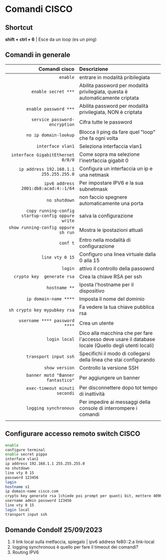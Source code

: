 # Comandi CISCO

## Shortcut

**shift + ctrl + 6** | Esce da un loop (es un ping) 

## Comandi in generale

|                                 **Comandi cisco** | **Descrizione**                                              |
| ------------------------------------------------: | :----------------------------------------------------------- |
|                                          `enable` | entrare in modalità pribilegiata                             |
|                               `enable secret ***` | Abilita password per modalità privilegiata, questa è automaticamente criptata |
|                             `enable password ***` | Abilita password per modalità privilegiata, NON è criptata   |
|                     `service password-encryption` | Cifra tutte le password                                      |
|                             `no ip domain-lookup` | Blocca il ping da fare quel "loop" che fa ogni volta         |
|                                 `interface vlan1` | Seleziona interfaccia vlan1                                  |
|                 `interface GigabitEthernet 0/0/0` | Come sopra ma selezione l'inetrfaccia gigabit 0              |
|            `ip address 192.168.1.1 255.255.255.0` | Configura un interfaccia un ip e una netmask                 |
|              `ipv6 address 2001:db8:acad:4::1/64` | Per impostare IPV6 e la sua subnetmask                       |
|                                     `no shutdown` | non faccio spegnere automaticamente una porta                |
| `copy running-config startup-config oppure write` | salva la configurazione                                      |
|               `show running-config oppure sh run` | Mostra le ipostazioni attuali                                |
|                                          `conf t` | Entro nella modalità di configurazione                       |
|                                   `line vty 0 15` | Configuro una linea virtuale dalla 0 alla 15                 |
|                                           `login` | attivo il controllo della passowrd                           |
|                        `crypto key  generate rsa` | Crea la chiave RSA per ssh                                   |
|                                     `hostname **` | Iposta l'hostname per il dispositivo                         |
|                             `ip domain-name ****` | Imposta il nome del dominio                                  |
|                      `sh crypto key mypubkey rsa` | Fa vedere la tua chiave pubblica rsa                         |
|                     `username **** password ****` | Crea un utente                                               |
|                                     `login local` | Dico alla macchina che per fare l'accesso deve usare il database locale (Quello degli utenti locali) |
|                             `transport input ssh` | Specifichi il modo di collegarsi della linea che stai configurando |
|                                    `show version` | Controllo la versione SSH                                    |
|                 `banner motd "Banner fantastico"` | Per aggiungere un banner                                     |
|                     `exec-timeout minuti secondi` | Per disconnettere dopo tot tempo di inattività               |
|                             `logging synchronous` | Per impedire ai messaggi della console di interrompere i comandi |
|                                                   |                                                              |



## Configurare accesso remoto switch CISCO

```bash
enable
configure terminal
enable secret pippo 
interface vlan1
ip address 192.168.1.1 255.255.255.0
no shutdown
line vty 0 15
password 123456
login
hostname s1
ip domain-name cisco.com
crypto key generate rsa [chiede poi prompt per quanti bit, mettere 4096]
username admin password 123456 
line vty 0 15
login local
transport input ssh
```



## Domande Condolf 25/09/2023

1. Il link local sulla inetfaccia, spiegalo  | ipv6 address fe80::2:a link-local
2. logging synchronous è quello per fare il timeout dei comandi?
3. Routing IPV6
